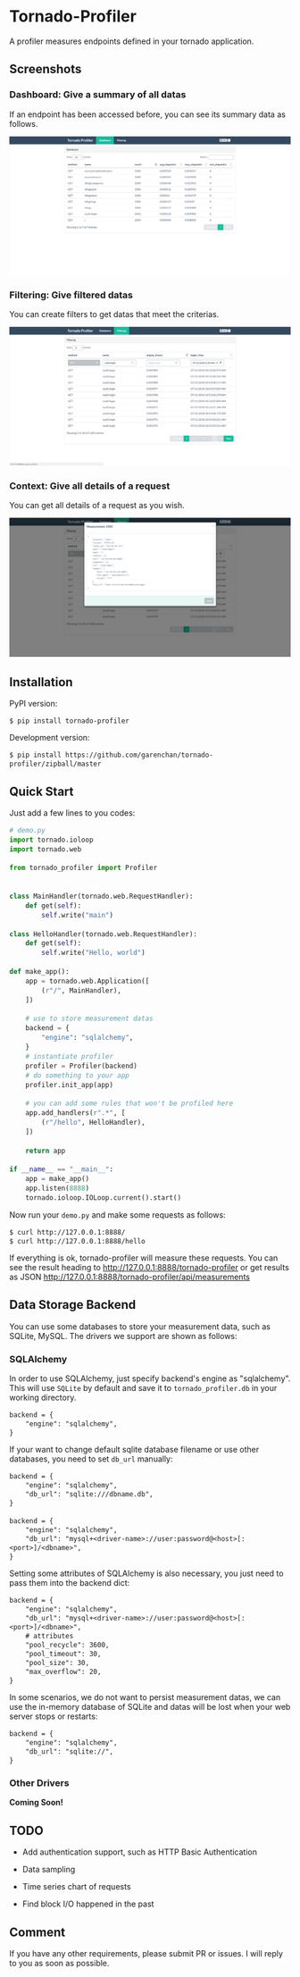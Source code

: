 # Tornado-Profiler

A profiler measures endpoints defined in your tornado application.


## Screenshots

### Dashboard: Give a summary of all datas

If an endpoint has been accessed before, you can see its summary data as follows.

![dashboard](https://raw.githubusercontent.com/garenchan/tornado-profiler/master/docs/screenshots/dashboard.png)

### Filtering: Give filtered datas 

You can create filters to get datas that meet the criterias.

![filtering](https://raw.githubusercontent.com/garenchan/tornado-profiler/master/docs/screenshots/filtering.png)

### Context: Give all details of a request

You can get all details of a request as you wish.

![context](https://raw.githubusercontent.com/garenchan/tornado-profiler/master/docs/screenshots/context.png)


## Installation

PyPI version:

    $ pip install tornado-profiler

Development version:

    $ pip install https://github.com/garenchan/tornado-profiler/zipball/master


## Quick Start

Just add a few lines to you codes:
```python
# demo.py
import tornado.ioloop
import tornado.web

from tornado_profiler import Profiler


class MainHandler(tornado.web.RequestHandler):
    def get(self):
        self.write("main")

class HelloHandler(tornado.web.RequestHandler):
    def get(self):
        self.write("Hello, world")

def make_app():
    app = tornado.web.Application([
        (r"/", MainHandler),
    ])
    
    # use to store measurement datas
    backend = {
        "engine": "sqlalchemy",
    }
    # instantiate profiler
    profiler = Profiler(backend)
    # do something to your app
    profiler.init_app(app)
    
    # you can add some rules that won't be profiled here
    app.add_handlers(r".*", [
        (r"/hello", HelloHandler),
    ])
    
    return app

if __name__ == "__main__":
    app = make_app()
    app.listen(8888)
    tornado.ioloop.IOLoop.current().start()
```

Now run your `demo.py` and make some requests as follows:

    $ curl http://127.0.0.1:8888/
    $ curl http://127.0.0.1:8888/hello

If everything is ok, tornado-profiler will measure these requests. You can see the result heading to http://127.0.0.1:8888/tornado-profiler or get results as JSON http://127.0.0.1:8888/tornado-profiler/api/measurements


## Data Storage Backend

You can use some databases to store your measurement data, such as SQLite, MySQL. The drivers we support are shown as follows:

### SQLAlchemy

In order to use SQLAlchemy, just specify backend's engine as "sqlalchemy". This will use `SQLite` by default and save it to `tornado_profiler.db` in your working directory.

    backend = {
        "engine": "sqlalchemy",
    }

If your want to change default sqlite database filename or use other databases, you need to set `db_url` manually:

    backend = {
        "engine": "sqlalchemy",
        "db_url": "sqlite:///dbname.db",
    }
    
    backend = {
        "engine": "sqlalchemy",
        "db_url": "mysql+<driver-name>://user:password@<host>[:<port>]/<dbname>",
    }

Setting some attributes of SQLAlchemy is also necessary, you just need to pass them into the backend dict:

    backend = {
        "engine": "sqlalchemy",
        "db_url": "mysql+<driver-name>://user:password@<host>[:<port>]/<dbname>",
        # attributes
        "pool_recycle": 3600,
        "pool_timeout": 30,
        "pool_size": 30,
        "max_overflow": 20,
    }

In some scenarios, we do not want to persist measurement datas, we can use the in-memory database of SQLite and datas will be lost when your web server stops or restarts:

    backend = {
        "engine": "sqlalchemy",
        "db_url": "sqlite://",
    }

### Other Drivers

**Coming Soon!**


## TODO

* Add authentication support, such as HTTP Basic Authentication

* Data sampling

* Time series chart of requests

* Find block I/O happened in the past


## Comment

If you have any other requirements, please submit PR or issues. I will reply to you as soon as possible.
